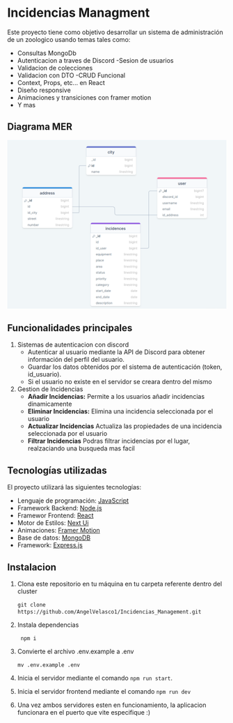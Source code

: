 # Incidencias Managment

Este proyecto tiene como objetivo desarrollar un sistema de administración de un zoologico usando temas tales como:

- Consultas MongoDb 
- Autenticacion a traves de Discord
-Sesion de usuarios
- Validacion de colecciones
- Validacion con DTO
-CRUD Funcional
- Context, Props, etc... en React
- Diseño responsive
- Animaciones y transiciones con framer motion
- Y mas

## Diagrama MER
![](./src/assets/diagram.png)

## Funcionalidades principales
1. Sistemas de autenticacion con discord
    - Autenticar al usuario mediante la API de Discord para obtener información del perfil del usuario.
    - Guardar los datos obtenidos por el sistema de autenticación (token, id_usuario).
    - Si el usuario no existe en el servidor se creara dentro del mismo
2. Gestion de Incidencias
    -   **Añadir Incidencias:** Permite a los usuarios añadir incidencias dinamicamente
    - **Eliminar Incidencias:** Elimina una incidencia seleccionada por el usuario
    - **Actualizar Incidencias** Actualiza las propiedades de una incidencia seleccionada por el usuario
    - **Filtrar Incidencias** Podras filtrar incidencias por el lugar, realzaciando una busqueda mas facil

    

## Tecnologías utilizadas

El proyecto  utilizará las siguientes tecnologías:

- Lenguaje de programación: [JavaScript](https://developer.mozilla.org/es/docs/Web/JavaScript)
- Framework Backend: [Node.js](https://nodejs.org/)
- Framewor Frontend: [React](https://react.dev/)
- Motor de Estilos: [Next Ui](https://nextui.org)
- Animaciones: [Framer Motion](https://www.framer.com/motion/)
- Base de datos: [MongoDB](https://www.mongodb.com/es)
- Framework: [Express.js](https://expressjs.com/)

## Instalacion


1. Clona este repositorio en tu máquina en tu carpeta referente dentro del cluster
   ```shell
   git clone https://github.com/AngelVelasco1/Incidencias_Management.git
   ```

2. Instala dependencias

   ```shell
    npm i
   ```

3. Convierte el archivo .env.example a .env
    ```shell
    mv .env.example .env
   ```
2. Inicia el servidor mediante el comando `npm run start`.
 
3. Inicia el servidor frontend mediante el comando `npm run dev`

4. Una vez ambos servidores esten en funcionamiento, la aplicacion funcionara en el puerto que vite especifique :)

